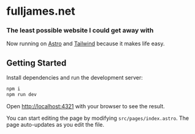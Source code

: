 # fulljames.net

### The least possible website I could get away with

Now running on [Astro](https://astro.build/) and [Tailwind](https://tailwindcss.com/) because it makes life easy.

## Getting Started

Install dependencies and run the development server:

```bash
npm i
npm run dev
```

Open [http://localhost:4321](http://localhost:4321) with your browser to see the result.

You can start editing the page by modifying `src/pages/index.astro`. The page auto-updates as you edit the file.
